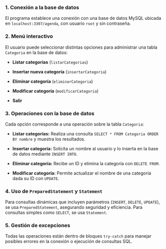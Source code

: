 ### 1. **Conexión a la base de datos**

El programa establece una conexión con una base de datos MySQL ubicada en `localhost:3307/agenda`, con usuario `root` y sin contraseña.

### 2. **Menú interactivo**

El usuario puede seleccionar distintas opciones para administrar una tabla `Categoria` en la base de datos:

- **Listar categorías** (`listarCategorias`)
    
- **Insertar nueva categoría** (`insertarCategoria`)
    
- **Eliminar categoría** (`eliminarCategoria`)
    
- **Modificar categoría** (`modificarCategoria`)
    
- **Salir**
    

### 3. **Operaciones con la base de datos**

Cada opción corresponde a una operación sobre la tabla `Categoria`:

- **Listar categorías:** Realiza una consulta `SELECT * FROM Categoria ORDER BY nombre` y muestra los resultados.
    
- **Insertar categoría:** Solicita un nombre al usuario y lo inserta en la base de datos mediante `INSERT INTO`.
    
- **Eliminar categoría:** Recibe un ID y elimina la categoría con `DELETE FROM`.
    
- **Modificar categoría:** Permite actualizar el nombre de una categoría dada su ID con `UPDATE`.
    

### 4. **Uso de** `PreparedStatement` **y** `Statement`

Para consultas dinámicas que incluyen parámetros (`INSERT`, `DELETE`, `UPDATE`), se usa `PreparedStatement`, asegurando seguridad y eficiencia. Para consultas simples como `SELECT`, se usa `Statement`.

### 5. **Gestión de excepciones**

Todas las operaciones están dentro de bloques `try-catch` para manejar posibles errores en la conexión o ejecución de consultas SQL.